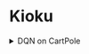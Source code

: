 # Kioku

<details>
    <summary>DQN on CartPole</summary>
    <img src="results/dqn_cartpole/dqn_cartpole.png" alt="DQN CartPole episode rewards" />
    <h3>Using:</h3>
    <ul>
        <li>DQN</li>
        <li>Double q networks</li>
        <li>Epsilon decay</li>
        <li>Set seed = 42 (env is <i>randomly initialized</i> based on the seed)</li>
    </ul>
    <p><b>Masters cartpole after only 92 episodes?</b></p>
    <img src="results/dqn_cartpole/dqn_cartpole.gif" alt="DQN CartPole gif" />
</details>
